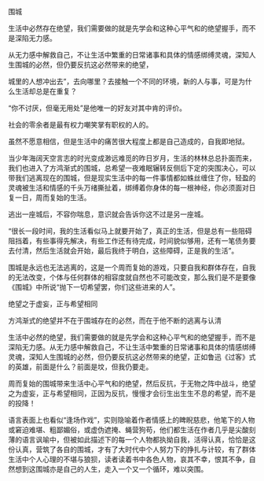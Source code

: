 围城

 

生活中必然存在绝望，我们需要做的就是先学会和这种心平气和的绝望握手，而不是深陷无力感。

从无力感中解救自己，不让生活中繁重的日常诸事和具体的情感绑缚灵魂，深知人生围城的必然，但仍要反抗这必然带来的绝望，

城里的人想冲出去”，去向哪里？去接触一个不同的环境，新的人与事，可是为什么生活却总是在重复？

“你不讨厌，但毫无用处”是他唯一的好友对其中肯的评价。

社会的零余者是最有权力嘲笑掌有职权的人的。

虽然不愿意相信，但是生活中的痛苦很大程度上都是自己造成的，自我即地狱。

当少年海阔天空言志的时光变成渺远难觅的昨日岁月，生活的林林总总扑面而来，我们也进入了方鸿渐式的围城，总希望一夜难眠辗转反侧后下定的突围决心，可以带我们逃离现在的围城，但是现实生活中的每一件事情都如蛛丝缠住了你，轻盈的灵魂被生活和情感的千头万绪撕扯着，绑缚着你身体的每一根神经，你必须面对日复一日，周而复始的生活。

逃出一座城后，不容你喘息，意识就会告诉你这不过是另一座城。

“很长一段时间，我的生活看似马上就要开始了，真正的生活，但是总有一些阻碍阻挡着，有些事得先解决，有些工作还有待完成，时间貌似够用，还有一笔债务要去付清，然后生活就会开始，最后我终于明白，这些障碍，正是我的生活”。

围城是永远也无法逃离的，这是一个周而复始的游戏，只要自我和群体存在，自我的无法改变，个体与任何群体的相容度就自然也不可能改变，那么我们是不是要像《围城》中所说“抛下一切希望罢，你们这些进来的人”。

绝望之于虚妄，正与希望相同

方鸿渐式的绝望并不在于围城存在的必然，而在于他不断的逃离与认清

生活中必然的绝望，我们需要做的就是先学会和这种心平气和的绝望握手，而不是深陷无力感。从无力感中解救自己，不让生活中繁重的日常诸事和具体的情感绑缚灵魂，深知人生围城的必然，但仍要反抗这必然带来的绝望，正如鲁迅《过客》式的英雄，前面是什么？前面是坟，但我仍要走。

周而复始的围城带来生活中心平气和的绝望，然后反抗，于无物之阵中战斗，绝望之为虚妄，正与希望相同，正因为反抗，慢慢才会衍生出生生不息的希望，而不是的投降！

语言表面上也看似“逢场作戏”，实则隐喻着作者情感上的睥睨慈悲，他笔下的人物或窘迫难堪、粗鄙媚俗，或虚伪遮掩、蝇营狗苟，他们都生活在作者几乎是尖酸刻薄的语言讽喻中，但被如此描述下的每一个人物都执拗自我，活得认真，恰恰是这份认真，营筑了各自的围城，才有了大时代中个人努力下的挣扎与计较，有了群体生活中个人心理的不堪与狼狈，读者读着书中各色人物，哀其不幸，恨其不争，自然想到这围城亦是自己的人生，走入一个又一个循环，难以突围。

 